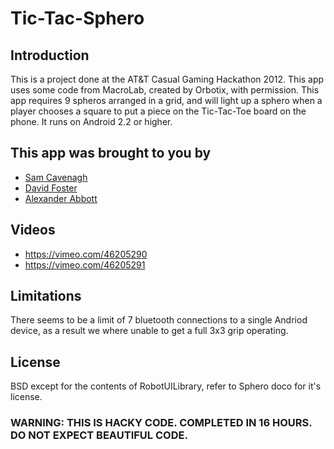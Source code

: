 # Tic-Tac-Sphero

## Introduction
This is a project done at the AT&T Casual Gaming Hackathon 2012. This app uses some code from MacroLab, created by Orbotix, with permission. This app requires 9 spheros arranged in a grid, and will light up a sphero when a player chooses a square to put a piece on the Tic-Tac-Toe board on the phone. It runs on Android 2.2 or higher.

## This app was brought to you by
* [Sam Cavenagh](http://o-sam-o.github.com/)
* [David Foster](http://dafoster.net)
* [Alexander Abbott](http://smartboyssite.net)

## Videos
* https://vimeo.com/46205290
* https://vimeo.com/46205291

## Limitations
There seems to be a limit of 7 bluetooth connections to a single Andriod device, as a result we where unable to get a full 3x3 grip operating.

## License
BSD except for the contents of RobotUILibrary, refer to Sphero doco for it's license.

### WARNING: THIS IS HACKY CODE. COMPLETED IN 16 HOURS. DO NOT EXPECT BEAUTIFUL CODE.